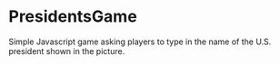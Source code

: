 # PresidentsGame
Simple Javascript game asking players to type in the name of the U.S. president shown in the picture. 
